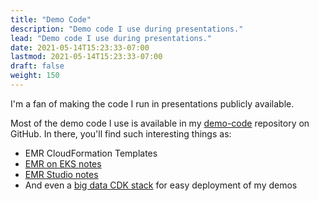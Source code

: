 ```yaml
---
title: "Demo Code"
description: "Demo code I use during presentations."
lead: "Demo code I use during presentations."
date: 2021-05-14T15:23:33-07:00
lastmod: 2021-05-14T15:23:33-07:00
draft: false
weight: 150
---
```


I'm a fan of making the code I run in presentations publicly available.

Most of the demo code I use is available in my [demo-code](https://github.com/dacort/demo-code) repository on GitHub. In there, you'll find such interesting things as:

- EMR CloudFormation Templates
- [EMR on EKS notes](https://github.com/dacort/demo-code/tree/main/emr/eks)
- [EMR Studio notes](https://github.com/dacort/demo-code/tree/main/emr/studio)
- And even a [big data CDK stack](https://github.com/dacort/demo-code/tree/main/cdk/big-data-stack) for easy deployment of my demos